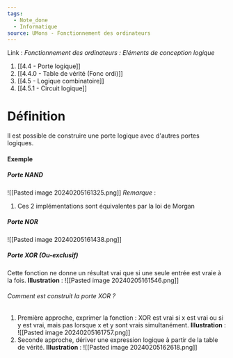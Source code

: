 ```yaml
---
tags:
  - Note_done
  - Informatique
source: UMons - Fonctionnement des ordinateurs
---
```


Link :
_Fonctionnement des ordinateurs : Eléments de conception logique_
1. [[4.4 - Porte logique]]
2. [[4.4.0 - Table de vérité (Fonc ordi)]]
3. [[4.5 - Logique combinatoire]]
4. [[4.5.1 - Circuit logique]]

# Définition
Il est possible de construire une porte logique avec d'autres portes logiques.

#### Exemple
##### Porte NAND
![[Pasted image 20240205161325.png]]
_Remarque_ :
1. Ces 2 implémentations sont équivalentes par la loi de Morgan

##### Porte NOR 
![[Pasted image 20240205161438.png]]
##### Porte XOR (Ou-exclusif)
Cette fonction ne donne un résultat vrai que si une seule entrée est vraie à la fois.
**Illustration** : ![[Pasted image 20240205161546.png]]
###### Comment est construit la porte XOR ?
1. Première approche, exprimer la fonction : XOR est vrai si x est vrai ou si y est vrai, mais pas lorsque x et y sont vrais simultanément.
**Illustration** : ![[Pasted image 20240205161757.png]]
2. Seconde approche, dériver une expression logique à partir de la table de vérité.
**Illustration** : ![[Pasted image 20240205162618.png]]
